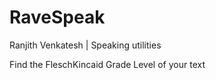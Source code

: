 # RaveSpeak
Ranjith Venkatesh | Speaking utilities

Find the FleschKincaid Grade Level of your text
